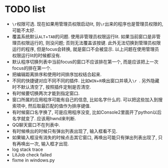 # TODO list

* `\r`权限可选. 现在如果用管理员权限启动lit, 则`\r`出来的程序也是管理员权限的, 可能不太好.
* 覆盖系统默认`ALT`+`TAB`的问题. 使用非管理员权限运行lit. 如果当前窗口是非管理员权限运行的, 则没问题; 否则无法覆盖该按键. 此外无法切换到管理员权限运行的程序, 但是focus会转换, 就是窗口不会被显示. 以上问题在使用管理员权限运行lit的时候都没有.
* 默认程序切换列表中当前focus的窗口不应该排在第一个, 而是应该把上一次focus的排在第一个.
* 把编辑距离排序和使用时间排序加权结合起来.
* 不同的快捷键对应不同不同的插件. 比如`WIN`+`R`唤出窗口并填入`\r `. 另外隐藏时不默认清空了, 按照插件定制是否清空.
* 有时候要切换两次才能到指定窗口.
* 窗口所属的应用程序可能有自己的信息, 比如名字什么的. 可以把这些加入到搜索项中, 然后取最匹配的值作为排序键值.
* 有时候窗口名字换了, 可是应用程序没变, 比如Console2里面开了python以后名字就变了. 应该用hwnd来判断.
* QQ聊天窗口不在列表中.
* 有时候唤出的时候只有弹出列表出现了, 输入框看不见.
* 如果输入框没有消失的时候点击其它窗口, 再唤出可能只有弹出列表出现了, 只有再唤出一次, 输入框才出现.
* log stack trace
* LitJob check failed
* fixme in windows.py
